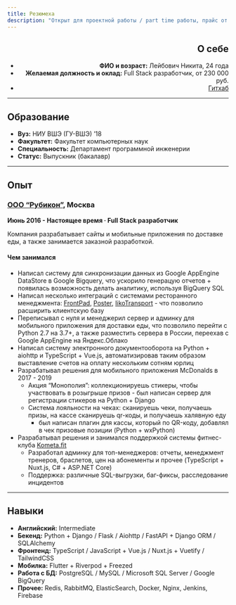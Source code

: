 ```yaml
---
title: Резюмеха
description: "Открыт для проектной работы / part time работы, прайс от 150к руб." 
---
```


<img-card align="right" img="/n/me1.jpg" :streamline="true">

## О себе

- **ФИО и возраст:** Лейбович Никита, 24 года
- **Желаемая должность и оклад:** Full Stack разработчик, от 230 000 руб.
- [Гитхаб](https://github.com/potykion)

</img-card>

---

## Образование

- **Вуз:** НИУ ВШЭ (ГУ-ВШЭ) ’18
- **Факультет:** Факультет компьютерных наук
- **Специальность:** Департамент программной инженерии
- **Статус:** Выпускник (бакалавр)

---

## Опыт

### [ООО “Рубикон”](https://rbcn.mobi/), Москва

**Июнь 2016 - Настоящее время · Full Stack разработчик**

Компания разрабатывает сайты и мобильные приложения по доставке еды, а также занимается заказной
разработкой.

#### Чем занимался

- Написал систему для синхронизации данных из Google AppEngine DataStore в Google Bigquery, что ускорило генерацую
  отчетов + появилась возможность делать аналитику, используя BigQuery SQL
- Написал несколько интеграций с системами ресторанного менеджмента: [FrontPad](http://frontpad.ru/), [Poster](https://joinposter.com/en), [IikoTransport](https://api-ru.iiko.services/) - что позволило расширить клиентскую базу
- Переписывал с нуля и менеджерил сервер и админку для мобильного приложения для доставки еды, что позволило перейти с
  Python 2.7 на 3.7+, а также разместить сервера в России, переехав с Google AppEngine на Яндекс.Облако
- Написал систему электронного документооборота на Python + aiohttp и TypeScript + Vue.js, автоматизировав таким образом
  выставление счетов на оплату нескольким сотням юрлиц
- Разрабатывал решения для мобильного приложения McDonalds в 2017 - 2019
  - Акция “Монополия”: коллекционируешь стикеры, чтобы участвовать в розыгрыше призов - был написан сервер для
    регистрации стикеров на Python + Django
  - Система лояльности на чеках: сканируешь чеки, получаешь призы, на кассе сканируешь qr-коды, и получаешь халявную еду
    - был написан плагин для кассы, который по QR-коду, добавлял в чек призовые позиции (Python + wxPython)
- Разрабатывал решения и занимался поддержкой системы фитнес-клуба [Kometa.fit](https://kometa.fit/)
  - Разработал админку для топ-менеджеров: отчеты, менеджмент тренеров, браслетов, цен на абонементы и прочее (TypeScript + Nuxt.js, C# + ASP.NET Core)
  - Поддержка: различные SQL-выгрузки, баг-фиксы, расследование инцидентов

---

## Навыки

- **Английский:** Intermediate
- **Бекенд:** Python + Django / Flask / Aiohttp / FastAPI + Django ORM / SQLAlchemy
- **Фронтенд:** TypeScript / JavaScript + Vue.js / Nuxt.js + Vuetify / TailwindCSS
- **Мобилка:** Flutter + Riverpod + Freezed
- **Работа с БД:** PostgreSQL / MySQL / Microsoft SQL Server / Google BigQuery
- **Прочее:** Redis, RabbitMQ, ElasticSearch, Docker, Nginx, Jenkins, Firebase  
